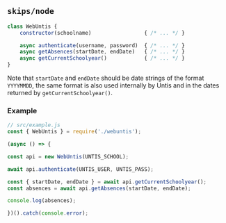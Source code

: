 ## `skips/node`

```javascript
class WebUntis {
    constructor(schoolname)                 { /* ... */ }

    async authenticate(username, password)  { /* ... */ }
    async getAbsences(startDate, endDate)   { /* ... */ }
    async getCurrentSchoolyear()            { /* ... */ }
}
```

Note that `startDate` and `endDate` should be date strings of the format `YYYYMMDD`, the same format is also used internally by Untis and in the dates returned by `getCurrentSchoolyear()`.

### Example

```javascript
// src/example.js
const { WebUntis } = require('./webuntis');

(async () => {

const api = new WebUntis(UNTIS_SCHOOL);

await api.authenticate(UNTIS_USER, UNTIS_PASS);

const { startDate, endDate } = await api.getCurrentSchoolyear();
const absences = await api.getAbsences(startDate, endDate);

console.log(absences);

})().catch(console.error);

```
